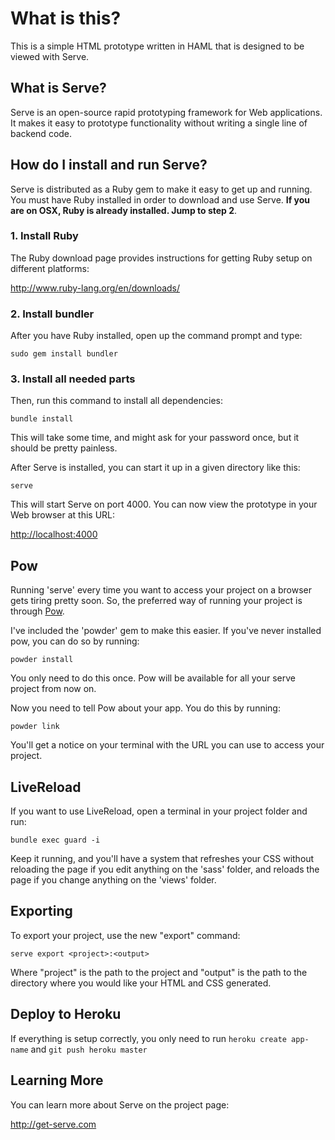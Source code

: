 What is this?
=============

This is a simple HTML prototype written in HAML that is designed to be
viewed with Serve.

What is Serve?
--------------

Serve is an open-source rapid prototyping framework for Web
applications. It makes it easy to prototype functionality without writing a
single line of backend code.


How do I install and run Serve?
-------------------------------

Serve is distributed as a Ruby gem to make it easy to get up and running. You
must have Ruby installed in order to download and use Serve. **If you are on OSX, Ruby is already installed. Jump to step 2**.

### 1. Install Ruby

The Ruby download page provides instructions for getting Ruby setup on different platforms:

<http://www.ruby-lang.org/en/downloads/>

### 2. Install bundler

After you have Ruby installed, open up the command prompt and type:

    sudo gem install bundler


### 3. Install all needed parts

Then, run this command to install all dependencies:

    bundle install

This will take some time, and might ask for your password once, but it should be pretty painless.

After Serve is installed, you can start it up in a given directory like this:

    serve

This will start Serve on port 4000. You can now view the prototype in your
Web browser at this URL:

<http://localhost:4000>

Pow
---

Running 'serve' every time you want to access your project on a browser gets tiring pretty soon. So, the preferred way of running your project is through [Pow](http://pow.cx).

I've included the 'powder' gem to make this easier. If you've never installed pow, you can do so by running:

    powder install

You only need to do this once. Pow will be available for all your serve project from now on.

Now you need to tell Pow about your app. You do this by running:

    powder link

You'll get a notice on your terminal with the URL you can use to access your project.


LiveReload
----------

If you want to use LiveReload, open a terminal in your project folder and run:

    bundle exec guard -i

Keep it running, and you'll have a system that refreshes your CSS without reloading the page if you edit anything on the 'sass' folder, and reloads the page if you change anything on the 'views' folder.


Exporting
---------

To export your project, use the new "export" command:

    serve export <project>:<output>

Where "project" is the path to the project and "output" is the path to the
directory where you would like your HTML and CSS generated.


Deploy to Heroku
----------------
If everything is setup correctly, you only need to run `heroku create app-name` and `git push heroku master`

Learning More
-------------

You can learn more about Serve on the project page:

<http://get-serve.com>
